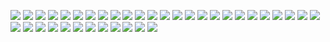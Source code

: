 ![](.\images\Folie1.PNG)
![](.\images\Folie2.PNG)
![](.\images\Folie3.PNG)
![](.\images\Folie4.PNG)
![](.\images\Folie5.PNG)
![](.\images\Folie6.PNG)
![](.\images\Folie7.PNG)
![](.\images\Folie8.PNG)
![](.\images\Folie9.PNG)
![](.\images\Folie10.PNG)
![](.\images\Folie11.PNG)
![](.\images\Folie12.PNG)
![](.\images\Folie13.PNG)
![](.\images\Folie14.PNG)
![](.\images\Folie15.PNG)
![](.\images\Folie16.PNG)
![](.\images\Folie17.PNG)
![](.\images\Folie18.PNG)
![](.\images\Folie19.PNG)
![](.\images\Folie20.PNG)
![](.\images\Folie21.PNG)
![](.\images\Folie22.PNG)
![](.\images\Folie23.PNG)
![](.\images\Folie24.PNG)
![](.\images\Folie25.PNG)
![](.\images\Folie26.PNG)
![](.\images\Folie27.PNG)
![](.\images\Folie28.PNG)
![](.\images\Folie29.PNG)
![](.\images\Folie30.PNG)
![](.\images\Folie31.PNG)
![](.\images\Folie32.PNG)
![](.\images\Folie33.PNG)
![](.\images\Folie34.PNG)
![](.\images\Folie35.PNG)
![](.\images\Folie36.PNG)
![](.\images\Folie37.PNG)